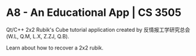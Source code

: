 # A8 - An Educational App | CS 3505

Qt/C++ 2x2 Rubik's Cube tutorial application created by 反情报工学研究总会(W.L, Q.M, L.X, Z.ZJ, Q.B).

Learn about how to recover a 2x2 rubik.
